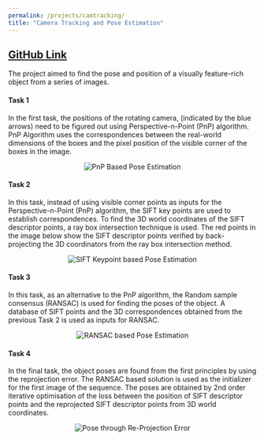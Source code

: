 ```yaml
---
permalink: /projects/camtracking/
title: "Camera Tracking and Pose Estimation"
---
```


## [GitHub Link](https://github.com/PSRahul/camtracking)

The project aimed to find the pose and position of a visually feature-rich object from a series of images.

#### Task 1

In the first task, the positions of the rotating camera, (indicated by the blue arrows) need to be figured out using Perspective-n-Point (PnP) algorithm. PnP Algorithm uses the correspondences between the real-world dimensions of the boxes and the pixel position of the visible corner of the boxes in the image.

<center><img src="/assets/camtracking/pnp.gif" alt="PnP Based Pose Estimation"></center>

#### Task 2

In this task, instead of using visible corner points as inputs for the Perspective-n-Point (PnP) algorithm, the SIFT key points are used to establish correspondences. To find the 3D world coordinates of the SIFT descriptor points, a ray box intersection technique is used. The red points in the image below show the SIFT descriptor points verified by back-projecting the 3D coordinators from the ray box intersection method.

<center><img src="/assets/camtracking/sift_matching.gif" alt="SIFT Keypoint based Pose Estimation"></center>

#### Task 3
In this task, as an alternative to the PnP algorithm, the   Random sample consensus (RANSAC) is used for finding the poses of the object. A database of SIFT   points and the 3D correspondences obtained from the previous Task 2 is used as inputs for RANSAC.

<center><img src="/assets/camtracking/ransac.gif" alt="RANSAC based Pose Estimation"></center>

#### Task 4

In the final task, the object poses are found from the first principles by using the reprojection error. The RANSAC based solution is used as the initializer for the first image of the sequence. The poses are obtained by 2nd order iterative optimisation of the loss between the position of SIFT descriptor points and the reprojected SIFT descriptor points from 3D world coordinates. 


<center><img src="/assets/camtracking/reprojection_pose.gif" alt="Pose through Re-Projection Error"></center>